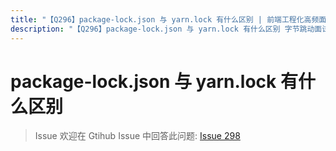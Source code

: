 ```yaml
---
title: "【Q296】package-lock.json 与 yarn.lock 有什么区别 | 前端工程化高频面试题"
description: "【Q296】package-lock.json 与 yarn.lock 有什么区别 字节跳动面试题、阿里腾讯面试题、美团小米面试题。"
---
```


# package-lock.json 与 yarn.lock 有什么区别

> Issue
> 欢迎在 Gtihub Issue 中回答此问题: [Issue 298](https://github.com/shfshanyue/Daily-Question/issues/298)
